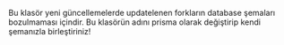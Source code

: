 Bu klasör yeni güncellemelerde updatelenen forkların database şemaları bozulmaması içindir. Bu klasörün adını prisma olarak değiştirip kendi şemanızla birleştiriniz!